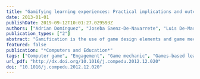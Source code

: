 ```yaml
---
title: "Gamifying learning experiences: Practical implications and outcomes"
date: 2013-01-01
publishDate: 2019-09-12T10:01:27.029593Z
authors: ["Adrian Domínguez", "Joseba Saenz-De-Navarrete", "Luis De-Marcos", "Luis Fernández-Sanz", "Carmen Pagés", "José Javier Martínez-Herráiz"]
publication_types: ["2"]
abstract: "Gamification is the use of game design elements and game mechanics in non-game contexts. This idea has been used successfully in many web based businesses to increase user engagement. Some researchers suggest that it could also be used in web based education as a tool to increase student motivation and engagement. In an attempt to verify those theories, we have designed and built a gamification plugin for a well-known e-learning platform. We have made an experiment using this plugin in a university course, collecting quantitative and qualitative data in the process. Our findings suggest that some common beliefs about the benefits obtained when using games in education can be challenged. Students who completed the gamified experience got better scores in practical assignments and in overall score, but our findings also suggest that these students performed poorly on written assignments and participated less on class activities, although their initial motivation was higher.© 2013 Elsevier Ltd. All rights reserved."
featured: false
publication: "*Computers and Education*"
tags: ["Computer game", "Engagement", "Game mechanic", "Games-based learning", "Gamification", "Motivation", "e-learning"]
url_pdf: "http://dx.doi.org/10.1016/j.compedu.2012.12.020"
doi: "10.1016/j.compedu.2012.12.020"
---
```


